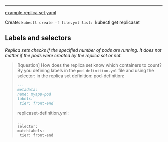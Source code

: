 ***
[example replica set yaml](example%20replica%20set%20yaml.md)

Create:
`kubectl create -f file.yml
list:
`kubectl get replicaset

## Labels and selectors
*Replica sets checks if the specified number of pods are running. It does not matter if the pods were created by the replica set or not.*
>[!question] How does the replica set know which containers to count?
>By you defining labels in the `pod-definition.yml` file and using the selector: in the replica set definition:
>pod-definition:
>```yml
>...
>metadata:
> name: myapp-pod
> labels:
>  tier: front-end
>```
>replicaset-definition.yml:
>```
>...
>selector:
> matchLabels:
>  tier: front-end
>```

